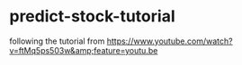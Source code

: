 # predict-stock-tutorial
following the tutorial from https://www.youtube.com/watch?v=ftMq5ps503w&amp;feature=youtu.be
